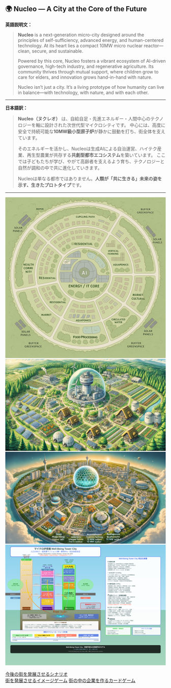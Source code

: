 
## 🌍 **Nucleo — A City at the Core of the Future**

**英語説明文：**

> **Nucleo** is a next-generation micro-city designed around the principles of self-sufficiency, advanced energy, and human-centered technology.
> At its heart lies a compact 10MW micro nuclear reactor—clean, secure, and sustainable.
>
> Powered by this core, Nucleo fosters a vibrant ecosystem of AI-driven governance, high-tech industry, and regenerative agriculture.
> Its community thrives through mutual support, where children grow to care for elders, and innovation grows hand-in-hand with nature.
>
> Nucleo isn’t just a city. It’s a living prototype of how humanity can live in balance—with technology, with nature, and with each other.

---

**日本語訳：**

> **Nucleo（ヌクレオ）** は、自給自足・先進エネルギー・人間中心のテクノロジーを軸に設計された次世代型マイクロシティです。
> 中心には、高度に安全で持続可能な**10MW級小型原子炉**が静かに鼓動を打ち、街全体を支えています。
>
> そのエネルギーを活かし、Nucleoは生成AIによる自治運営、ハイテク産業、再生型農業が共存する**共創型都市エコシステム**を築いています。
> ここでは子どもたちが学び、やがて高齢者を支えるよう育ち、テクノロジーと自然が調和の中で共に進化していきます。
>
> Nucleoは単なる都市ではありません。**人類が「共に生きる」未来の姿を示す、生きたプロトタイプ**です。

---

![MAP](./画像/map.png)  
![Start](./画像/start_picture.webp)  
![End](./画像/end_picture.webp)  
![MAP](./svg/wellbeing_tower_city.svg)  

[今後の街を発展させるシナリオ](./micro_reactor_city_design.md)  
[街を発展させるイメージゲーム](./game.md)
[街の中の企業を作るカードゲーム](./game/PBL_cardgame.md)


